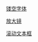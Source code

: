 [镂空字体](https://jingyan.baidu.com/article/22fe7cede48bc33003617f52.html)

[放大镜](https://baijiahao.baidu.com/s?id=1628965893966536948&wfr=spider&for=pc)

[滚动文本框](https://jingyan.baidu.com/article/c275f6ba69e39be33d756713.html)